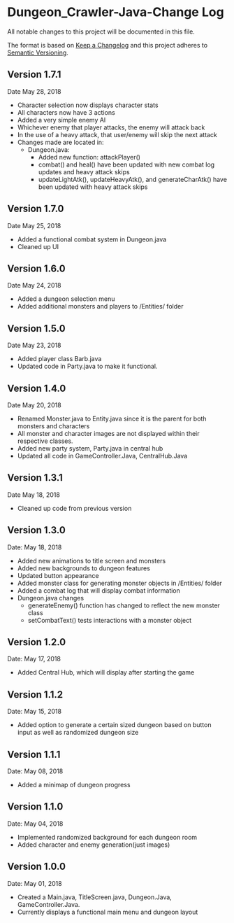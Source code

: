 # Dungeon_Crawler-Java-Change Log

All notable changes to this project will be documented in this file.

The format is based on [Keep a Changelog](http://keepachangelog.com/) and this project adheres to [Semantic Versioning](http://semver.org/).
## Version 1.7.1
  Date May 28, 2018
- Character selection now displays character stats
- All characters now have 3 actions
- Added a very simple enemy AI
- Whichever enemy that player attacks, the enemy will attack back
- In the use of a heavy attack, that user/enemy will skip the next attack
- Changes made are located in:
  - Dungeon.java:
    - Added new function: attackPlayer()
    - combat() and heal() have been updated with new combat log updates and heavy attack skips
    - updateLightAtk(), updateHeavyAtk(), and generateCharAtk() have been updated with heavy attack skips

## Version 1.7.0
  Date May 25, 2018
- Added a functional combat system in Dungeon.java
- Cleaned up UI

## Version 1.6.0
  Date May 24, 2018
- Added a dungeon selection menu
- Added additional monsters and players to /Entities/ folder

## Version 1.5.0
  Date May 23, 2018
- Added player class Barb.java
- Updated code in Party.java to make it functional.

## Version 1.4.0
  Date May 20, 2018
- Renamed Monster.java to Entity.java since it is the parent for both monsters and characters
- All monster and character images are not displayed within their respective classes.
- Added new party system, Party.java in central hub
- Updated all code in GameController.Java, CentralHub.Java

## Version 1.3.1
  Date May 18, 2018
- Cleaned up code from previous version

## Version 1.3.0
  Date: May 18, 2018
- Added new animations to title screen and monsters
- Added new backgrounds to dungeon features
- Updated button appearance
- Added monster class for generating monster objects in /Entities/ folder
- Added a combat log that will display combat information
- Dungeon.java changes
  - generateEnemy() function has changed to reflect the new monster class
  - setCombatText() tests interactions with a monster object

## Version 1.2.0
  Date: May 17, 2018
- Added Central Hub, which will display after starting the game

## Version 1.1.2
  Date: May 15, 2018
- Added option to generate a certain sized dungeon based on button input as well as randomized dungeon size

## Version 1.1.1
  Date: May 08, 2018
- Added a minimap of dungeon progress

## Version 1.1.0
  Date: May 04, 2018
- Implemented randomized background for each dungeon room
- Added character and enemy generation(just images)

## Version 1.0.0
  Date: May 01, 2018
- Created a Main.java, TitleScreen.java, Dungeon.Java, GameController.Java.
- Currently displays a functional main menu and dungeon layout